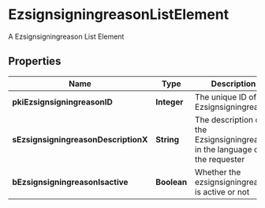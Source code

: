 

# EzsignsigningreasonListElement

A Ezsignsigningreason List Element

## Properties

| Name | Type | Description | Notes |
|------------ | ------------- | ------------- | -------------|
|**pkiEzsignsigningreasonID** | **Integer** | The unique ID of the Ezsignsigningreason |  |
|**sEzsignsigningreasonDescriptionX** | **String** | The description of the Ezsignsigningreason in the language of the requester |  |
|**bEzsignsigningreasonIsactive** | **Boolean** | Whether the ezsignsigningreason is active or not |  |



